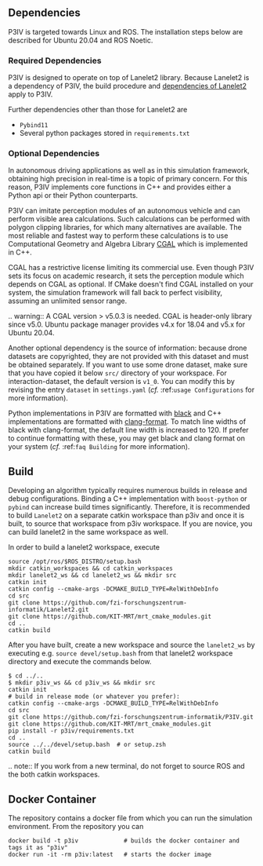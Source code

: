 ## Dependencies

P3IV is targeted towards Linux and ROS. The installation steps below are described for Ubuntu 20.04 and ROS Noetic.

### Required Dependencies

P3IV is designed to operate on top of Lanelet2 library. Because Lanelet2 is a dependency of P3IV, the build procedure and [dependencies of Lanelet2](https://github.com/fzi-forschungszentrum-informatik/Lanelet2/blob/master/README.md#dependencies) apply to P3IV.

Further dependencies other than those for Lanelet2 are
 * `Pybind11`
 * Several python packages stored in `requirements.txt`

### Optional Dependencies

In autonomous driving applications as well as in this simulation framework, obtaining high precision in real-time is a topic of primary concern. For this reason, P3IV implements core functions in C++ and provides either a Python api or their Python counterparts.

P3IV can imitate perception modules of an autonomous vehicle and can perform visible area calculations. Such calculations can be performed with polygon clipping libraries, for which many alternatives are available. The most reliable and fastest way to perform these calculations is to use Computational Geometry and Algebra Library [CGAL](https://www.cgal.org/) which is implemented in C++.

CGAL has a restrictive license limiting its commercial use. Even though P3IV sets its focus on academic research, it sets the perception module which depends on CGAL as optional. If CMake doesn't find CGAL installed on your system, the simulation framework will fall back to perfect visibility, assuming an unlimited sensor range.

.. warning::
   A CGAL version > v5.0.3 is needed. CGAL is header-only library since v5.0. Ubuntu package manager provides v4.x for 18.04 and v5.x for Ubuntu 20.04.

Another optional dependency is the source of information: because drone datasets are copyrighted, they are not provided with this dataset and must be obtained separately. If you want to use some drone dataset, make sure that you have copied it below ``src/`` directory of your workspace. For interaction-dataset, the default version is `v1_0`. You can modify this by revising the entry ``dataset`` in ``settings.yaml`` (*cf.* :ref:`usage Configurations` for more information).

Python implementations in P3IV are formatted with [black](https://github.com/psf/black) and C++ implementations are formatted with [clang-format](https://clang.llvm.org/docs/ClangFormatStyleOptions.html). To match line widths of black with clang-format, the default line width is increased to 120. If prefer to continue formatting with these, you may get black and clang format on your system (*cf.* :ref:`faq Building` for more information).

## Build

Developing an algorithm typically requires numerous builds in release and debug configurations. Binding a C++ implementation with `boost-python` or `pybind` can increase build times significantly. Therefore, it is recommended to build `Lanelet2` on a separate catkin workspace than p3iv and once it is built, to source that workspace from p3iv workspace. If you are novice, you can build lanelet2 in the same workspace as well.

In order to build a lanelet2 workspace, execute
```shell
source /opt/ros/$ROS_DISTRO/setup.bash
mkdir catkin_workspaces && cd catkin_workspaces
mkdir lanelet2_ws && cd lanelet2_ws && mkdir src
catkin init
catkin config --cmake-args -DCMAKE_BUILD_TYPE=RelWithDebInfo
cd src
git clone https://github.com/fzi-forschungszentrum-informatik/Lanelet2.git
git clone https://github.com/KIT-MRT/mrt_cmake_modules.git
cd ..
catkin build
```

After you have built, create a new workspace and source the `lanelet2_ws` by executing e.g. `source devel/setup.bash` from that lanelet2 workspace directory and execute the commands below.
```shell
$ cd ../..
$ mkdir p3iv_ws && cd p3iv_ws && mkdir src
catkin init
# build in release mode (or whatever you prefer):
catkin config --cmake-args -DCMAKE_BUILD_TYPE=RelWithDebInfo
cd src
git clone https://github.com/fzi-forschungszentrum-informatik/P3IV.git
git clone https://github.com/KIT-MRT/mrt_cmake_modules.git
pip install -r p3iv/requirements.txt
cd ..
source ../../devel/setup.bash  # or setup.zsh
catkin build
```

.. note::
 If you work from a new terminal, do not forget to source ROS and the both catkin workspaces.


## Docker Container

The repository contains a docker file from which you can run the simulation environment. From the repository you can
```shell
docker build -t p3iv             # builds the docker container and tags it as "p3iv"
docker run -it -rm p3iv:latest   # starts the docker image
```
